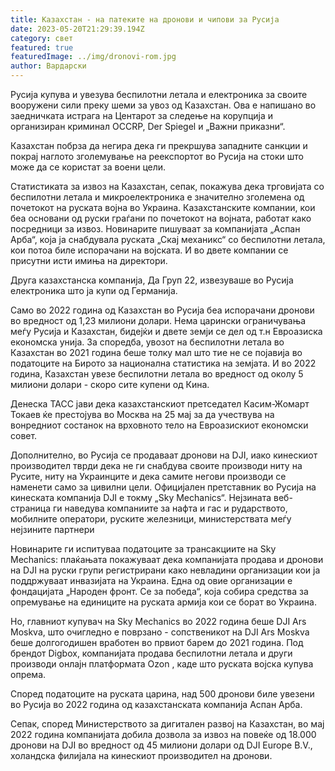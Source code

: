 ```yaml
---
title: Казахстан - на патеките на дронови и чипови за Русија
date: 2023-05-20T21:29:39.194Z
category: свет
featured: true
featuredImage: ../img/dronovi-rom.jpg
author: Вардарски
---
```

Русија купува и увезува беспилотни летала и електроника за своите вооружени сили преку шеми за увоз од Казахстан. Ова е напишано во заедничката истрага на Центарот за следење на корупција и организиран криминал OCCRP, Der Spiegel и „Важни приказни“.

Казахстан побрза да негира дека ги прекршува западните санкции и покрај наглото зголемување на реекспортот во Русија на стоки што може да се користат за воени цели.

Статистиката за извоз на Казахстан, сепак, покажува дека трговијата со беспилотни летала и микроелектроника е значително зголемена од почетокот на руската војна во Украина. Казахстанските компании, кои беа основани од руски граѓани по почетокот на војната, работат како посредници за извоз. Новинарите пишуваат за компанијата „Аспан Арба“, која ја снабдувала руската „Скај механикс“ со беспилотни летала, кои потоа биле испорачани на војската. И во двете компании се присутни исти имиња на директори.

Друга казахстанска компанија, Да Груп 22, извезуваше во Русија електроника што ја купи од Германија.

Само во 2022 година од Казахстан во Русија беа испорачани дронови во вредност од 1,23 милиони долари. Нема царински ограничувања меѓу Русија и Казахстан, бидејќи и двете земји се дел од т.н Евроазиска економска унија. За споредба, увозот на беспилотни летала во Казахстан во 2021 година беше толку мал што тие не се појавија во податоците на Бирото за национална статистика на земјата. И во 2022 година, Казахстан увезе беспилотни летала во вредност од околу 5 милиони долари - скоро сите купени од Кина.

Денеска ТАСС јави дека казахстанскиот претседател Касим-Жомарт Токаев ќе престојува во Москва на 25 мај за да учествува на вонредниот состанок на врховното тело на Евроазискиот економски совет.

Дополнително, во Русија се продаваат дронови на DJI, иако кинескиот производител тврди дека не ги снабдува своите производи ниту на Русите, ниту на Украинците и дека самите негови производи се наменети само за цивилни цели. Официјален претставник во Русија на кинеската компанија DJI е токму „Sky Mechanics“. Нејзината веб-страница ги наведува компаниите за нафта и гас и рударството, мобилните оператори, руските железници, министерствата меѓу нејзините партнери

Новинарите ги испитуваа податоците за трансакциите на Sky Mechanics: плаќањата покажуваат дека компанијата продава и дронови на DJI на руски групи регистрирани како невладини организации кои ја поддржуваат инвазијата на Украина. Една од овие организации е фондацијата „Народен фронт. Се за победа“, која собира средства за опремување на единиците на руската армија кои се борат во Украина.

Но, главниот купувач на Sky Mechanics во 2022 година беше DJI Ars Moskva, што очигледно е поврзано - сопственикот на DJI Ars Moskva беше долгогодишен вработен во првиот барем до 2021 година. Под брендот Digbox, компанијата продава беспилотни летала и други производи онлајн платформата Ozon , каде што руската војска купува опрема.

Според податоците на руската царина, над 500 дронови биле увезени во Русија во 2022 година од казахстанската компанија Аспан Арба.

Сепак, според Министерството за дигитален развој на Казахстан, во мај 2022 година компанијата добила дозвола за извоз на повеќе од 18.000 дронови на DJI во вредност од 45 милиони долари од DJI Europe B.V., холандска филијала на кинескиот производител на дронови.